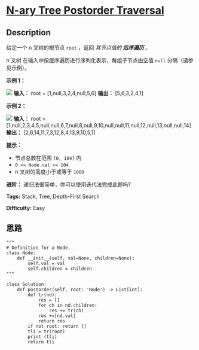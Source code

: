 # [N-ary Tree Postorder Traversal][title]

## Description

给定一个 n 叉树的根节点 `root` ，返回 _其节点值的 **后序遍历**_ 。

n 叉树 在输入中按层序遍历进行序列化表示，每组子节点由空值 `null` 分隔（请参见示例）。



**示例 1：**

![](https://assets.leetcode.com/uploads/2018/10/12/narytreeexample.png)
            **输入：** root = [1,null,3,2,4,null,5,6]    **输出：** [5,6,3,2,4,1]    

**示例 2：**

![](https://assets.leetcode.com/uploads/2019/11/08/sample_4_964.png)
            **输入：** root = [1,null,2,3,4,5,null,null,6,7,null,8,null,9,10,null,null,11,null,12,null,13,null,null,14]    **输出：** [2,6,14,11,7,3,12,8,4,13,9,10,5,1]    



**提示：**

  * 节点总数在范围 `[0, 104]` 内
  * `0 <= Node.val <= 104`
  * n 叉树的高度小于或等于 `1000`



**进阶：** 递归法很简单，你可以使用迭代法完成此题吗?


**Tags:** Stack, Tree, Depth-First Search

**Difficulty:** Easy

## 思路

``` python3
"""
# Definition for a Node.
class Node:
    def __init__(self, val=None, children=None):
        self.val = val
        self.children = children
"""

class Solution:
    def postorder(self, root: 'Node') -> List[int]:
        def tr(nd):
            res = []
            for ch in nd.children:
                res += tr(ch)
            res +=[nd.val]
            return res
        if not root: return []
        tli = tr(root)
        print (tli)
        return tli        
```

[title]: https://leetcode-cn.com/problems/n-ary-tree-postorder-traversal
